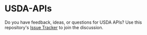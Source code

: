 USDA-APIs
=========

Do you have feedback, ideas, or questions for USDA APIs? Use this repository's [Issue Tracker](https://github.com/USDA/USDA-APIs/issues) to join the discussion.
